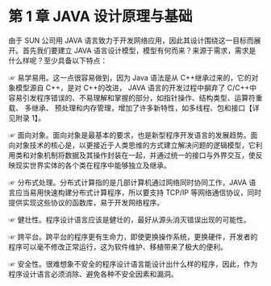 # 第 1 章 JAVA 设计原理与基础

由于 SUN 公司用 JAVA 语言致力于开发网络应用，因此其设计围绕这一目标而展开。首先我们要建立 JAVA 语言设计模型，模型有何而来？来源于需求，需求是什么样呢？至少具备以下特点：

☞ 易学易用。这一点很容易做到，因为 Java 语法是从 C++继承过来的，它的对象模型源自 C++，是对 C++的改进， JAVA 语言的开发过程中摒弃了 C/C++中容易引发程序错误的、不易理解和掌握的部分，如指针操作、结构类型、运算符重载、 多继承、 预处理和内存管理，增加了许多新特性，如多线程、包和接口【详见附录 1】。

☞ 面向对象。面向对象是最基本的要求，也是新型程序开发语言的发展趋势。面向对象技术的核心是，以更接近于人类思维的方式建立解决问题的逻辑模型，它利用类和对象机制将数据及其操作封装在一起，并通过统一的接口与外界交互，使反映现实世界实体的各个类在程序中能够独立及继承。

☞ 分布式处理。分布式计算指的是几部计算机通过网络同时协同工作，JAVA 语言应当易用快速构建分布式计算程序，所以要支持 TCP/IP 等网络通信协议，同时提供实现这些协议的函数库，易于开发网络程序。

☞ 健壮性。程序设计语言应该是健壮的，最好从源头消灭错误出现的可能性。

☞ 跨平台。跨平台的程序更有生命力，即使更换操作系统，更换硬件，开发者的程序可以毫不修改正常运行，这为软件维护、移植带来了极大的便利。

☞ 安全性。很难想象不安全的程序设计语言能设计出什么样的程序，因此，作为程序设计语言必须消除、避免各种不安全因素和漏洞。


